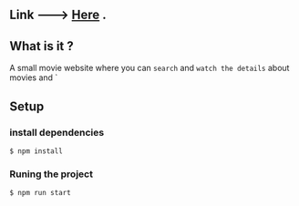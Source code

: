 ## Link ---> [Here](https://movieaa.netlify.app/) .

## What is it ?

A small movie website where you can `search` and `watch the details` about movies and `

## Setup

### install dependencies

    $ npm install

### Runing the project

    $ npm run start
